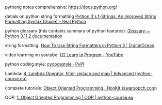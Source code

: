 pythong notes comprehensive: https://docs.python.org/

detials on python string formatting [Python 3's f-Strings: An Improved String Formatting Syntax (Guide) – Real Python](https://realpython.com/python-f-strings/)

python glossary (this contains summary of python features): [Glossary — Python 3.11.2 documentation](https://docs.python.org/3/glossary.html)

string formatting: [How To Use String Formatters in Python 3 | DigitalOcean](https://www.digitalocean.com/community/tutorials/how-to-use-string-formatters-in-python-3)

video learning on youtube:  [(2) Learn to Program - YouTube](https://www.youtube.com/playlist?list=PLGLfVvz_LVvTn3cK5e6LjhgGiSeVlIRwt)

python coding style: [pycodestyle · PyPI](https://pypi.org/project/pycodestyle/)

Lambda: [4. Lambda Operator, filter, reduce and map | Advanced (python-course.eu)](https://python-course.eu/advanced-python/lambda-filter-reduce-map.php)

complete tutorials: [Object Oriented Programming · HonKit (swaroopch.com)](https://python.swaroopch.com/oop.html)

OOP: [1. Object Oriented Programming | OOP | python-course.eu](https://python-course.eu/oop/object-oriented-programming.php)